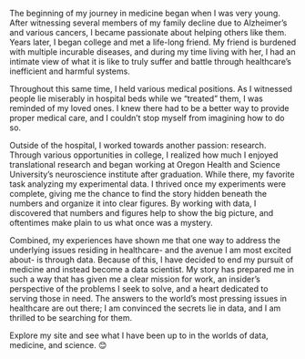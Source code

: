 The beginning of my journey in medicine began when I was very young. After witnessing several members of my family decline due to Alzheimer’s and various cancers, I became passionate about helping others like them. Years later, I began college and met a life-long friend. My friend is burdened with multiple incurable diseases, and during my time living with her, I had an intimate view of what it is like to truly suffer and battle through healthcare’s inefficient and harmful systems.

Throughout this same time, I held various medical positions. As I witnessed people lie miserably in hospital beds while we “treated” them, I was reminded of my loved ones. I knew there had to be a better way to provide proper medical care, and I couldn’t stop myself from imagining how to do so.

Outside of the hospital, I worked towards another passion: research. Through various opportunities in college, I realized how much I enjoyed translational research and began working at Oregon Health and Science University’s neuroscience institute after graduation. While there, my favorite task analyzing my experimental data. I thrived once my experiments were complete, giving me the chance to find the story hidden beneath the numbers and organize it into clear figures. By working with data, I discovered that numbers and figures help to show the big picture, and oftentimes make plain to us what once was a mystery. 

Combined, my experiences have shown me that one way to address the underlying issues residing in healthcare- and the avenue I am most excited about- is through data. Because of this, I have decided to end my pursuit of medicine and instead become a data scientist. My story has prepared me in such a way that has given me a clear mission for work, an insider’s perspective of the problems I seek to solve, and a heart dedicated to serving those in need. The answers to the world’s most pressing issues in healthcare are out there; I am convinced the secrets lie in data, and I am thrilled to be searching for them. 

Explore my site and see what I have been up to in the worlds of data, medicine, and science. 😊
